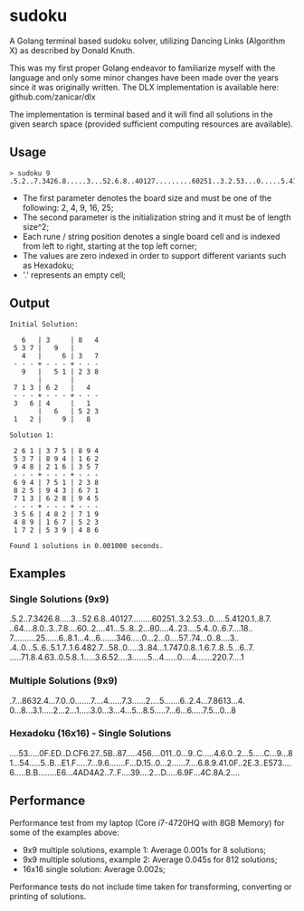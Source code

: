 # sudoku
A Golang terminal based sudoku solver, utilizing Dancing Links (Algorithm X) as described by Donald Knuth.

This was my first proper Golang endeavor to familiarize myself with the language and only some minor changes have been made over the years since it was originally written. The DLX implementation is available here: github.com/zanicar/dlx

The implementation is terminal based and it will find all solutions in the given search space (provided sufficient computing resources are available).

## Usage
    > sudoku 9 .5.2..7.3426.8.....3...52.6.8..40127.........60251..3.2.53...0.....5.4120.1..8.7.

* The first parameter denotes the board size and must be one of the following: 2, 4, 9, 16, 25;  
* The second parameter is the initialization string and it must be of length size^2;
* Each rune / string position denotes a single board cell and is indexed from left to right, starting at the top left corner;
* The values are zero indexed in order to support different variants such as Hexadoku;
* '.' represents an empty cell;

## Output
```
Initial Solution:

   6   | 3     | 8   4
 5 3 7 |   9   |      
   4   |     6 | 3   7
 - - - + - - - + - - -
   9   |   5 1 | 2 3 8
       |       |      
 7 1 3 | 6 2   |   4  
 - - - + - - - + - - -
 3   6 | 4     |   1  
       |   6   | 5 2 3
 1   2 |     9 |   8  

Solution 1:

 2 6 1 | 3 7 5 | 8 9 4
 5 3 7 | 8 9 4 | 1 6 2
 9 4 8 | 2 1 6 | 3 5 7
 - - - + - - - + - - -
 6 9 4 | 7 5 1 | 2 3 8
 8 2 5 | 9 4 3 | 6 7 1
 7 1 3 | 6 2 8 | 9 4 5
 - - - + - - - + - - -
 3 5 6 | 4 8 2 | 7 1 9
 4 8 9 | 1 6 7 | 5 2 3
 1 7 2 | 5 3 9 | 4 8 6

Found 1 solutions in 0.001000 seconds.
```

## Examples
### Single Solutions (9x9)
.5.2..7.3426.8.....3...52.6.8..40127.........60251..3.2.53...0.....5.4120.1..8.7.  
..64....8.0..3..7.8....60..2....41...5..8..2...80....4..23....5.4..0..6.7....18..  
7..........25......6..8.1...4...6.......346.....0...2...0....57..74...0..8....3..  
.4..0...5..6..5.1.7..1.6.482.7...58..0.....3..84...1.747.0.8..1.6.7..8..5...6..7.  
.....71.8.4.63..0.5.8..1.....3.6.52....3.......5...4......0....4.......220.7....1

### Multiple Solutions (9x9)
.7...8632.4...7.0..0.......7....4......7.3......2....5.......6..2.4...7.8613...4.  
0...8...3.1.....2...2...1.....3.0...3...4...5...8.5.....7...6...6.....7.5...0...8

### Hexadoku (16x16) - Single Solutions
....53.....0F.ED..D.CF6.27..5B..87.....456....011..0...9..C.....4.6.0..2...5.....C...9...81...54.....5..B...E1.F.....7...9.6.......F...D.15..0...2......7....6.8.9.41.0F..2E.3..E573....6.....B.B........E6...4AD4A2..7..F....39....2...D.....6.9F...4C.8A.2....

## Performance
Performance test from my laptop (Core i7-4720HQ with 8GB Memory) for some of the examples above:
* 9x9 multiple solutions, example 1: Average 0.001s for 8 solutions;
* 9x9 multiple solutions, example 2: Average 0.045s for 812 solutions;
* 16x16 single solution: Average 0.002s;

Performance tests do not include time taken for transforming, converting or printing of solutions.
